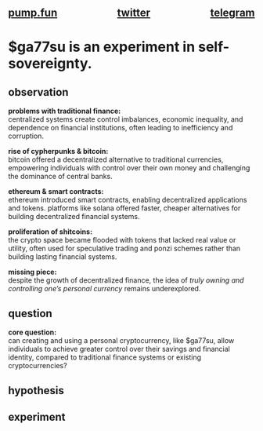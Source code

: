 <h2>
  <div style="display: flex; justify-content: space-between; width: 100%;">
    <span><a href="https://pump.fun/coin/24A5FSAuq2sxcjsHdErjPu5u92dvSMrGi9FUuSPopump" target="_blank">pump.fun</a></span>
    <span style="margin-left: auto; margin-right: auto;"><a href="https://x.com/ga77su" target="_blank">twitter</a></span>
    <span><a href="https://t.me/ga77su" target="_blank">telegram</a></span>
  </div>
</h2>

# $ga77su is an experiment in self-sovereignty.

## observation

**problems with traditional finance:**   
centralized systems create control imbalances, economic inequality, and dependence on financial institutions, often leading to inefficiency and corruption.  

**rise of cypherpunks & bitcoin:**  
bitcoin offered a decentralized alternative to traditional currencies, empowering individuals with control over their own money and challenging the dominance of central banks.
    
**ethereum & smart contracts:**  
ethereum introduced smart contracts, enabling decentralized applications and tokens. platforms like solana offered faster, cheaper alternatives for building decentralized financial systems.  
  
**proliferation of shitcoins:**  
the crypto space became flooded with tokens that lacked real value or utility, often used for speculative trading and ponzi schemes rather than building lasting financial systems.
  
**missing piece:**   
despite the growth of decentralized finance, the idea of *truly owning and controlling one’s personal currency* remains underexplored.  

## question

**core question:**  
can creating and using a personal cryptocurrency, like $ga77su, allow individuals to achieve greater control over their savings and financial identity, compared to traditional finance systems or existing cryptocurrencies?

## hypothesis

## experiment
